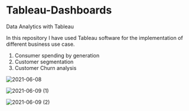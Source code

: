 # Tableau-Dashboards
Data Analytics with Tableau


In this repository I have used Tableau software for the implementation of different business use case.

1. Consumer spending by generation 
2. Customer segmentation
3. Customer Churn analysis


![2021-06-08](https://user-images.githubusercontent.com/68358028/121553984-d53a5200-ca22-11eb-938a-90d7196cdf3f.png)


![2021-06-09 (1)](https://user-images.githubusercontent.com/68358028/121554038-e08d7d80-ca22-11eb-93b8-6410b79099c3.png)


![2021-06-09 (2)](https://user-images.githubusercontent.com/68358028/121554110-ea16e580-ca22-11eb-8d76-4df5d534982b.png)
